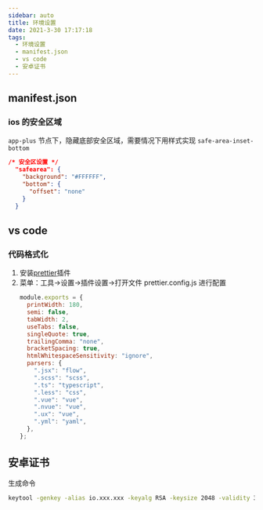 ```yaml
---
sidebar: auto
title: 环境设置
date: 2021-3-30 17:17:18
tags:
  - 环境设置
  - manifest.json
  - vs code
  - 安卓证书
---
```


## manifest.json

### ios 的安全区域

`app-plus` 节点下，隐藏底部安全区域，需要情况下用样式实现 `safe-area-inset-bottom`

```json
/* 安全区设置 */
  "safearea": {
    "background": "#FFFFFF",
    "bottom": {
      "offset": "none"
    }
  }
```

## vs code

### 代码格式化

1. 安装[prettier](https://ext.dcloud.net.cn/plugin?id=2025)插件
1. 菜单：工具->设置->插件设置->打开文件 prettier.config.js 进行配置
   ```javascript
   module.exports = {
     printWidth: 180,
     semi: false,
     tabWidth: 2,
     useTabs: false,
     singleQuote: true,
     trailingComma: "none",
     bracketSpacing: true,
     htmlWhitespaceSensitivity: "ignore",
     parsers: {
       ".jsx": "flow",
       ".scss": "scss",
       ".ts": "typescript",
       ".less": "css",
       ".vue": "vue",
       ".nvue": "vue",
       ".ux": "vue",
       ".yml": "yaml",
     },
   };
   ```

## 安卓证书

生成命令

```bash
keytool -genkey -alias io.xxx.xxx -keyalg RSA -keysize 2048 -validity 36500 -keystore xxx.keystore
```
